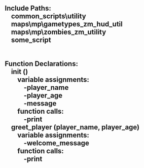 ## Include Paths:<br />&nbsp;&nbsp;&nbsp;&nbsp;common_scripts\utility<br />&nbsp;&nbsp;&nbsp;&nbsp;maps\mp\gametypes_zm\_hud_util<br />&nbsp;&nbsp;&nbsp;&nbsp;maps\mp\zombies\_zm_utility<br />&nbsp;&nbsp;&nbsp;&nbsp;some_script<br /><br /><br />Function Declarations:<br />&nbsp;&nbsp;&nbsp;&nbsp;init ()<br />&nbsp;&nbsp;&nbsp;&nbsp;&nbsp;&nbsp;&nbsp;&nbsp;variable assignments:<br />  &nbsp;&nbsp;&nbsp;&nbsp;&nbsp;&nbsp;&nbsp;&nbsp;&nbsp;&nbsp;&nbsp;&nbsp;-player_name<br />  &nbsp;&nbsp;&nbsp;&nbsp;&nbsp;&nbsp;&nbsp;&nbsp;&nbsp;&nbsp;&nbsp;&nbsp;-player_age<br />  &nbsp;&nbsp;&nbsp;&nbsp;&nbsp;&nbsp;&nbsp;&nbsp;&nbsp;&nbsp;&nbsp;&nbsp;-message<br />  &nbsp;&nbsp;&nbsp;&nbsp;&nbsp;&nbsp;&nbsp;&nbsp;function calls:<br />  &nbsp;&nbsp;&nbsp;&nbsp;&nbsp;&nbsp;&nbsp;&nbsp;&nbsp;&nbsp;&nbsp;&nbsp;-print<br />  &nbsp;&nbsp;&nbsp;&nbsp;greet_player (player_name, player_age)<br />&nbsp;&nbsp;&nbsp;&nbsp;&nbsp;&nbsp;&nbsp;&nbsp;variable assignments:<br />  &nbsp;&nbsp;&nbsp;&nbsp;&nbsp;&nbsp;&nbsp;&nbsp;&nbsp;&nbsp;&nbsp;&nbsp;-welcome_message<br />  &nbsp;&nbsp;&nbsp;&nbsp;&nbsp;&nbsp;&nbsp;&nbsp;function calls:<br />  &nbsp;&nbsp;&nbsp;&nbsp;&nbsp;&nbsp;&nbsp;&nbsp;&nbsp;&nbsp;&nbsp;&nbsp;-print<br />  